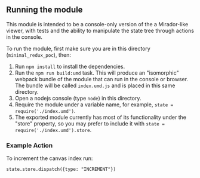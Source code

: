 ## Running the module
This module is intended to be a console-only version of the a Mirador-like viewer, with tests and the ability to manipulate the state tree through actions in the console.

To run the module, first make sure you are in this directory (`minimal_redux_poc`), then:

1. Run `npm install` to install the dependencies.
1. Run the `npm run build:umd` task. This will produce an "isomorphic" webpack bundle of the module that can run in the console or browser. The bundle will be called `index.umd.js` and is placed in this same directory.
1. Open a nodejs console (type `node`) in this directory.
1. Require the module under a variable name, for example, `state = require('./index.umd')`.
1. The exported module currently has most of its functionality under the "store" property, so you may prefer to include it with `state = require('./index.umd').store`.

### Example Action

To increment the canvas index run:

`state.store.dispatch({type: "INCREMENT"})`
